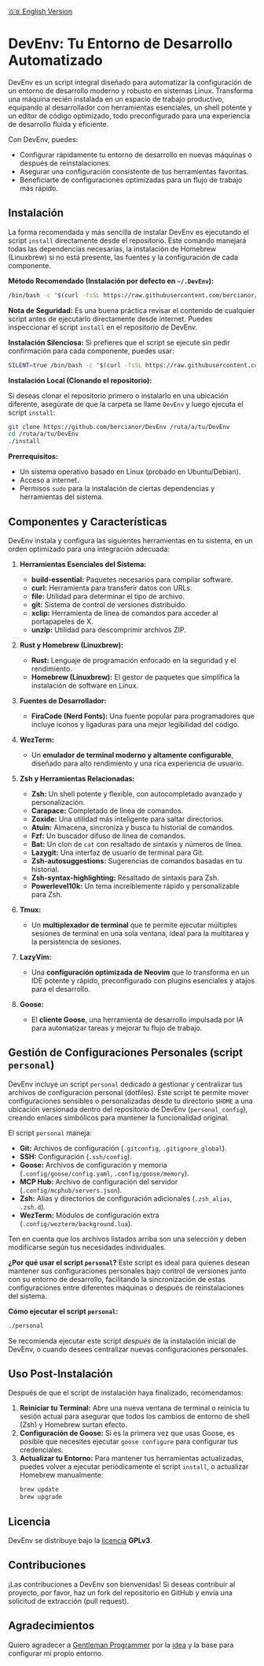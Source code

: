 [🇬🇧 English Version](README.md)

# DevEnv: Tu Entorno de Desarrollo Automatizado

DevEnv es un script integral diseñado para automatizar la configuración de un entorno de desarrollo moderno y robusto en sistemas Linux. Transforma una máquina recién instalada en un espacio de trabajo productivo, equipando al desarrollador con herramientas esenciales, un shell potente y un editor de código optimizado, todo preconfigurado para una experiencia de desarrollo fluida y eficiente.

Con DevEnv, puedes:
- Configurar rápidamente tu entorno de desarrollo en nuevas máquinas o después de reinstalaciones.
- Asegurar una configuración consistente de tus herramientas favoritas.
- Beneficiarte de configuraciones optimizadas para un flujo de trabajo más rápido.

## Instalación

La forma recomendada y más sencilla de instalar DevEnv es ejecutando el script `install` directamente desde el repositorio. Este comando manejará todas las dependencias necesarias, la instalación de Homebrew (Linuxbrew) si no está presente, las fuentes y la configuración de cada componente.

**Método Recomendado (Instalación por defecto en `~/.DevEnv`):**

```bash
/bin/bash -c "$(curl -fsSL https://raw.githubusercontent.com/bercianor/DevEnv/refs/heads/main/install)"
```

**Nota de Seguridad:** Es una buena práctica revisar el contenido de cualquier script antes de ejecutarlo directamente desde internet. Puedes inspeccionar el script `install` en el repositorio de DevEnv.

**Instalación Silenciosa:** Si prefieres que el script se ejecute sin pedir confirmación para cada componente, puedes usar:

```bash
SILENT=true /bin/bash -c "$(curl -fsSL https://raw.githubusercontent.com/bercianor/DevEnv/refs/heads/main/install)"
```

**Instalación Local (Clonando el repositorio):**

Si deseas clonar el repositorio primero o instalarlo en una ubicación diferente, asegúrate de que la carpeta se llame `DevEnv` y luego ejecuta el script `install`:

```bash
git clone https://github.com/bercianor/DevEnv /ruta/a/tu/DevEnv
cd /ruta/a/tu/DevEnv
./install
```

**Prerrequisitos:**
- Un sistema operativo basado en Linux (probado en Ubuntu/Debian).
- Acceso a internet.
- Permisos `sudo` para la instalación de ciertas dependencias y herramientas del sistema.

## Componentes y Características

DevEnv instala y configura las siguientes herramientas en tu sistema, en un orden optimizado para una integración adecuada:

1.  **Herramientas Esenciales del Sistema:**
    *   **build-essential:** Paquetes necesarios para compilar software.
    *   **curl:** Herramienta para transferir datos con URLs.
    *   **file:** Utilidad para determinar el tipo de archivo.
    *   **git:** Sistema de control de versiones distribuido.
    *   **xclip:** Herramienta de línea de comandos para acceder al portapapeles de X.
    *   **unzip:** Utilidad para descomprimir archivos ZIP.

2.  **Rust y Homebrew (Linuxbrew):**
    *   **Rust:** Lenguaje de programación enfocado en la seguridad y el rendimiento.
    *   **Homebrew (Linuxbrew):** El gestor de paquetes que simplifica la instalación de software en Linux.

3.  **Fuentes de Desarrollador:**
    *   **FiraCode (Nerd Fonts):** Una fuente popular para programadores que incluye iconos y ligaduras para una mejor legibilidad del código.

4.  **WezTerm:**
    *   Un **emulador de terminal moderno y altamente configurable**, diseñado para alto rendimiento y una rica experiencia de usuario.

5.  **Zsh y Herramientas Relacionadas:**
    *   **Zsh:** Un shell potente y flexible, con autocompletado avanzado y personalización.
    *   **Carapace:** Completado de línea de comandos.
    *   **Zoxide:** Una utilidad más inteligente para saltar directorios.
    *   **Atuin:** Almacena, sincroniza y busca tu historial de comandos.
    *   **Fzf:** Un buscador difuso de línea de comandos.
    *   **Bat:** Un clon de `cat` con resaltado de sintaxis y números de línea.
    *   **Lazygit:** Una interfaz de usuario de terminal para Git.
    *   **Zsh-autosuggestions:** Sugerencias de comandos basadas en tu historial.
    *   **Zsh-syntax-highlighting:** Resaltado de sintaxis para Zsh.
    *   **Powerlevel10k:** Un tema increíblemente rápido y personalizable para Zsh.

6.  **Tmux:**
    *   Un **multiplexador de terminal** que te permite ejecutar múltiples sesiones de terminal en una sola ventana, ideal para la multitarea y la persistencia de sesiones.

7.  **LazyVim:**
    *   Una **configuración optimizada de Neovim** que lo transforma en un IDE potente y rápido, preconfigurado con plugins esenciales y atajos para el desarrollo.

8.  **Goose:**
    *   El **cliente Goose**, una herramienta de desarrollo impulsada por IA para automatizar tareas y mejorar tu flujo de trabajo.

## Gestión de Configuraciones Personales (script `personal`)

DevEnv incluye un script `personal` dedicado a gestionar y centralizar tus archivos de configuración personal (dotfiles). Este script te permite mover configuraciones sensibles o personalizadas desde tu directorio `$HOME` a una ubicación versionada dentro del repositorio de DevEnv (`personal_config`), creando enlaces simbólicos para mantener la funcionalidad original.

El script `personal` maneja:
- **Git:** Archivos de configuración (`.gitconfig`, `.gitignore_global`).
- **SSH:** Configuración (`.ssh/config`).
- **Goose:** Archivos de configuración y memoria (`.config/goose/config.yaml`, `.config/goose/memory`).
- **MCP Hub:** Archivo de configuración del servidor (`.config/mcphub/servers.json`).
- **Zsh:** Alias y directorios de configuración adicionales (`.zsh_alias`, `.zsh.d`).
- **WezTerm:** Módulos de configuración extra (`.config/wezterm/background.lua`).

Ten en cuenta que los archivos listados arriba son una selección y deben modificarse según tus necesidades individuales.

**¿Por qué usar el script `personal`?**
Este script es ideal para quienes desean mantener sus configuraciones personales bajo control de versiones junto con su entorno de desarrollo, facilitando la sincronización de estas configuraciones entre diferentes máquinas o después de reinstalaciones del sistema.

**Cómo ejecutar el script `personal`:**

```bash
./personal
```

Se recomienda ejecutar este script *después* de la instalación inicial de DevEnv, o cuando desees centralizar nuevas configuraciones personales.

## Uso Post-Instalación

Después de que el script de instalación haya finalizado, recomendamos:

1.  **Reiniciar tu Terminal:** Abre una nueva ventana de terminal o reinicia tu sesión actual para asegurar que todos los cambios de entorno de shell (Zsh) y Homebrew surtan efecto.
2.  **Configuración de Goose:** Si es la primera vez que usas Goose, es posible que necesites ejecutar `goose configure` para configurar tus credenciales.
3.  **Actualizar tu Entorno:** Para mantener tus herramientas actualizadas, puedes volver a ejecutar periódicamente el script `install`, o actualizar Homebrew manualmente:
    ```bash
    brew update
    brew upgrade
    ```

## Licencia

DevEnv se distribuye bajo la [licencia](LICENSE) **GPLv3**.

## Contribuciones

¡Las contribuciones a DevEnv son bienvenidas! Si deseas contribuir al proyecto, por favor, haz un fork del repositorio en GitHub y envía una solicitud de extracción (pull request).

## Agradecimientos

Quiero agradecer a [Gentleman Programmer](https://github.com/Gentleman-Programming) por la [idea](https://github.com/Gentleman-Programming/Gentleman.Dots) y la base para configurar mi propio entorno.
